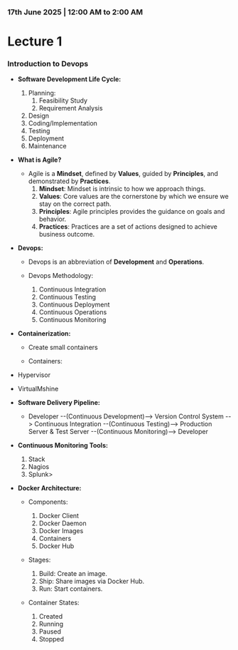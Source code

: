 ### 17th June 2025 | 12:00 AM to 2:00 AM

# Lecture 1

### Introduction to Devops


- **Software Development Life Cycle:**

    1. Planning:
        1. Feasibility Study
        2. Requirement Analysis
    2. Design
    3. Coding/Implementation
    4. Testing
    5. Deployment
    6. Maintenance


- **What is Agile?**

    * Agile is a **Mindset**, defined by **Values**, guided by **Principles**, and demonstrated by **Practices**.
        1. **Mindset**: Mindset is intrinsic to how we approach things.
        2. **Values**: Core values are the cornerstone by which we ensure we stay on the correct path.
        3. **Principles**: Agile principles provides the guidance on goals and behavior.
        4. **Practices**: Practices are a set of actions designed to achieve business outcome.


- **Devops:**

    * Devops is an abbreviation of **Development** and **Operations**.

    * Devops Methodology: 
        1. Continuous Integration
        2. Continuous Testing
        3. Continuous Deployment
        4. Continuous Operations
        5. Continuous Monitoring

- **Containerization:**

    * Create small containers

    * Containers: 

- Hypervisor
- VirtualMshine

- **Software Delivery Pipeline:**

    * Developer --(Continuous Development)--> Version Control System --> Continuous Integration --(Continuous Testing)--> Production Server & Test Server --(Continuous Monitoring)--> Developer

- **Continuous Monitoring Tools:**
    1. Stack
    2. Nagios
    3. Splunk>

- **Docker Architecture:**
    
    * Components:
        1. Docker Client
        2. Docker Daemon
        3. Docker Images
        4. Containers
        5. Docker Hub

    * Stages:
        1. Build: Create an image.
        2. Ship: Share images via Docker Hub.
        3. Run: Start containers.

    * Container States:
        1. Created
        2. Running
        3. Paused
        4. Stopped